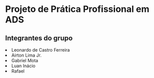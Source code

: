 # Projeto de Prática Profissional em ADS

## Integrantes do grupo
<lu>
  <li>Leonardo de Castro Ferreira</li>
  <li>Airton Lima Jr.</li>
  <li>Gabriel Mota</li>
  <li>Luan Inácio</li>
  <li>Rafael</li>
</lu>
